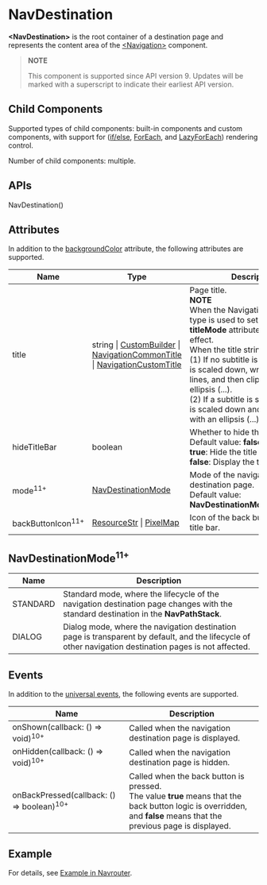 # NavDestination

**\<NavDestination>** is the root container of a destination page and represents the content area of the [\<Navigation>](ts-basic-components-navigation.md) component.

> **NOTE**
>
> This component is supported since API version 9. Updates will be marked with a superscript to indicate their earliest API version.


## Child Components

Supported types of child components: built-in components and custom components, with support for ([if/else](../../quick-start/arkts-rendering-control-ifelse.md), [ForEach](../../quick-start/arkts-rendering-control-foreach.md), and [LazyForEach](../../quick-start/arkts-rendering-control-lazyforeach.md)) rendering control.

Number of child components: multiple.


## APIs

NavDestination()


## Attributes

In addition to the [backgroundColor](ts-universal-attributes-background.md) attribute, the following attributes are supported.

| Name        | Type                                                    | Description                                                        |
| ------------ | ------------------------------------------------------------ | ------------------------------------------------------------ |
| title        | string \| [CustomBuilder](ts-types.md#custombuilder8) \| [NavigationCommonTitle](ts-basic-components-navigation.md#navigationcommontitle) \| [NavigationCustomTitle](ts-basic-components-navigation.md#navigationcustomtitle) | Page title.<br>**NOTE**<br>When the NavigationCustomTitle type is used to set the height, the **titleMode** attribute does not take effect.<br>When the title string is too long:<br>(1) If no subtitle is set, the string is scaled down, wrapped in two lines, and then clipped with an ellipsis (...).<br>(2) If a subtitle is set, the subtitle is scaled down and then clipped with an ellipsis (...).|
| hideTitleBar | boolean                                                      | Whether to hide the title bar.<br>Default value: **false**<br>**true**: Hide the title bar.<br>**false**: Display the title bar.|
| mode<sup>11+</sup> | [NavDestinationMode](#navdestinationmode11)                                                   | Mode of the navigation destination page.<br>Default value: **NavDestinationMode.STANDARD**|
| backButtonIcon<sup>11+</sup> |   [ResourceStr](ts-types.md#resourcestr)  \|  [PixelMap](../apis/js-apis-image.md#pixelmap7)       | Icon of the back button on the title bar.|

## NavDestinationMode<sup>11+</sup>
| Name  | Description                                      |
| ---- | ---------------------------------------- |
| STANDARD | Standard mode, where the lifecycle of the navigation destination page changes with the standard destination in the **NavPathStack**.                      |
| DIALOG | Dialog mode, where the navigation destination page is transparent by default, and the lifecycle of other navigation destination pages is not affected.   |

## Events

In addition to the [universal events](ts-universal-events-click.md), the following events are supported.


| Name                                                    | Description                                                  |
| ------------------------------------------------------- | ------------------------------------------------------------ |
| onShown(callback: () =&gt; void)<sup>10+</sup>          | Called when the navigation destination page is displayed.    |
| onHidden(callback: () =&gt; void)<sup>10+</sup>         | Called when the navigation destination page is hidden.       |
| onBackPressed(callback: () =&gt; boolean)<sup>10+</sup> | Called when the back button is pressed.<br>The value **true** means that the back button logic is overridden, and **false** means that the previous page is displayed. |

## Example

For details, see [Example in Navrouter](ts-basic-components-navrouter.md#example).
